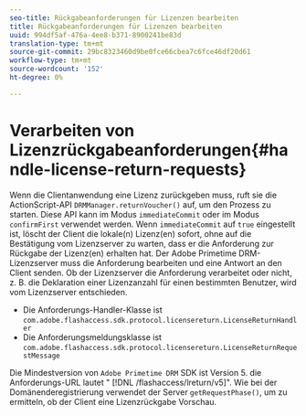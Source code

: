 ```yaml
---
seo-title: Rückgabeanforderungen für Lizenzen bearbeiten
title: Rückgabeanforderungen für Lizenzen bearbeiten
uuid: 994df5af-476a-4ee8-b371-8900241be83d
translation-type: tm+mt
source-git-commit: 29bc8323460d9be0fce66cbea7c6fce46df20d61
workflow-type: tm+mt
source-wordcount: '152'
ht-degree: 0%

---
```



# Verarbeiten von Lizenzrückgabeanforderungen{#handle-license-return-requests}

Wenn die Clientanwendung eine Lizenz zurückgeben muss, ruft sie die ActionScript-API `DRMManager.returnVoucher()` auf, um den Prozess zu starten. Diese API kann im Modus `immediateCommit` oder im Modus `confirmFirst` verwendet werden. Wenn `immediateCommit` auf `true` eingestellt ist, löscht der Client die lokale(n) Lizenz(en) sofort, ohne auf die Bestätigung vom Lizenzserver zu warten, dass er die Anforderung zur Rückgabe der Lizenz(en) erhalten hat. Der Adobe Primetime DRM-Lizenzserver muss die Anforderung bearbeiten und eine Antwort an den Client senden. Ob der Lizenzserver die Anforderung verarbeitet oder nicht, z. B. die Deklaration einer Lizenzanzahl für einen bestimmten Benutzer, wird vom Lizenzserver entschieden.

* Die Anforderungs-Handler-Klasse ist `com.adobe.flashaccess.sdk.protocol.licensereturn.LicenseReturnHandler`
* Die Anforderungsmeldungsklasse ist `com.adobe.flashaccess.sdk.protocol.licensereturn.LicenseReturnRequestMessage`

Die Mindestversion von `Adobe Primetime DRM` SDK ist Version 5. die Anforderungs-URL lautet &quot; [!DNL /flashaccess/lreturn/v5]&quot;. Wie bei der Domänenderegistrierung verwendet der Server `getRequestPhase()`, um zu ermitteln, ob der Client eine Lizenzrückgabe Vorschau.
